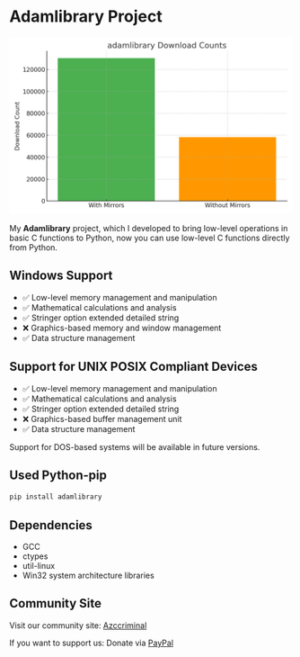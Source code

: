 # Adamlibrary Project
![Download Statistics](https://raw.githubusercontent.com/Zamanhuseyinli/Adam-cpython/refs/heads/main/Statics/bar_chart_adamlibrary.png)

My **Adamlibrary** project, which I developed to bring low-level operations in basic C functions to Python, now you can use low-level C functions directly from Python.

## Windows Support
- ✅ Low-level memory management and manipulation
- ✅ Mathematical calculations and analysis
- ✅ Stringer option extended detailed string
- ❌ Graphics-based memory and window management
- ✅ Data structure management

## Support for UNIX POSIX Compliant Devices
- ✅ Low-level memory management and manipulation
- ✅ Mathematical calculations and analysis
- ✅ Stringer option extended detailed string
- ❌ Graphics-based buffer management unit
- ✅ Data structure management

Support for DOS-based systems will be available in future versions.
## Used Python-pip
```bash
pip install adamlibrary
```
## Dependencies
- GCC
- ctypes
- util-linux
- Win32 system architecture libraries

## Community Site
Visit our community site: [Azccriminal](https://azccriminal.space)

If you want to support us: Donate via [PayPal](https://www.paypal.com/donate/?hosted_button_id=NKPHAU3NY3GZU)
